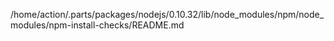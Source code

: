 /home/action/.parts/packages/nodejs/0.10.32/lib/node_modules/npm/node_modules/npm-install-checks/README.md